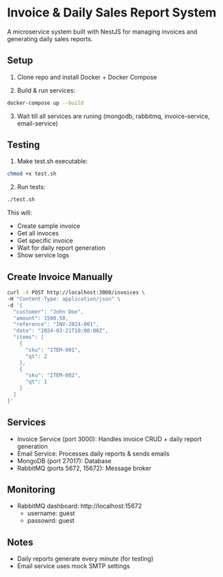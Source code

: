 # Invoice & Daily Sales Report System

A microservice system built with NestJS for managing invoices and generating daily sales reports.

## Setup

1. Clone repo and install Docker + Docker Compose

2. Build & run services:
```bash
docker-compose up --build
```

3. Wait till all services are runing (mongodb, rabbitmq, invoice-service, email-service)

## Testing

1. Make test.sh executable:
```bash
chmod +x test.sh
```

2. Run tests:
```bash
./test.sh
```

This will:
- Create sample invoice
- Get all invoces
- Get specific invoice
- Wait for daily report generation
- Show service logs

## Create Invoice Manually

```bash
curl -X POST http://localhost:3000/invoices \
-H "Content-Type: application/json" \
-d '{
  "customer": "John Doe",
  "amount": 1500.50,
  "reference": "INV-2024-001",
  "date": "2024-03-21T10:00:00Z",
  "items": [
    {
      "sku": "ITEM-001",
      "qt": 2
    },
    {
      "sku": "ITEM-002",
      "qt": 1
    }
  ]
}'
```

## Services

- Invoice Service (port 3000): Handles invoice CRUD + daily report generation
- Email Service: Processes daily reports & sends emails
- MongoDB (port 27017): Database
- RabbitMQ (ports 5672, 15672): Message broker

## Monitoring

- RabbitMQ dashboard: http://localhost:15672
  - username: guest 
  - passowrd: guest

## Notes

- Daily reports generate every minute (for testing)
- Email service uses mock SMTP settings
```
